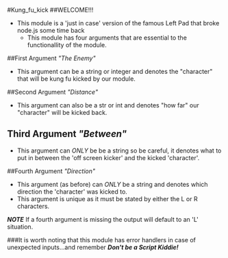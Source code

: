 
#Kung_fu_kick
##WELCOME!!!   

- This module is a 'just in case' version of the famous Left Pad that broke node.js some time back
  -  This module has four arguments that are essential to the functionallity of the module.       


##First Argument *"The Enemy"*   

- This argument can be a string or integer and denotes the "character" that will be kung fu kicked by our module.

##Second Argument *"Distance"*   

- This argument can also be a str or int and denotes "how far" our "character" will be kicked back.

## Third Argument *"Between"*   

- This argument can *ONLY* be be a string so be careful, it denotes what to put in between the 'off screen kicker' and the kicked 'character'.   

##Fourth Argument *"Direction"*   

- This argument (as before) can *ONLY* be a string and denotes which direction the 'character' was kicked to.
 - This argument is unique as it must be stated by either the L or R characters.

__*NOTE*__ If a fourth argument is missing the output will default to an 'L' situation.   

###It is worth noting that this module has error handlers in case of unexpected inputs...and remember __*Don't be a Script Kiddie!*__
